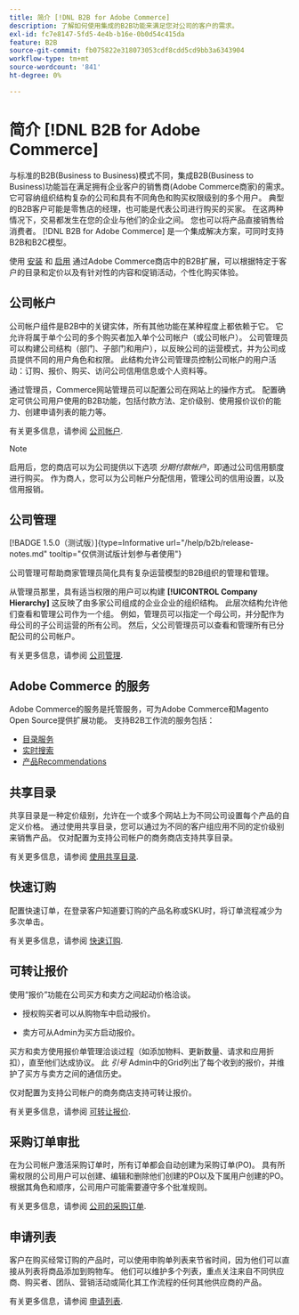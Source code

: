 ```yaml
---
title: 简介 [!DNL B2B for Adobe Commerce]
description: 了解如何使用集成的B2B功能来满足您对公司的客户的需求。
exl-id: fc7e8147-5fd5-4e4b-b16e-0b0d54c415da
feature: B2B
source-git-commit: fb075822e318073053cdf8cdd5cd9bb3a6343904
workflow-type: tm+mt
source-wordcount: '841'
ht-degree: 0%

---
```


# 简介 [!DNL B2B for Adobe Commerce]

与标准的B2B(Business to Business)模式不同，集成B2B(Business to Business)功能旨在满足拥有企业客户的销售商(Adobe Commerce商家)的需求。 它可容纳组织结构复杂的公司和具有不同角色和购买权限级别的多个用户。 典型的B2B客户可能是零售店的经理，也可能是代表公司进行购买的买家。 在这两种情况下，交易都发生在您的企业与他们的企业之间。 您也可以将产品直接销售给消费者。 [!DNL B2B for Adobe Commerce] 是一个集成解决方案，可同时支持B2B和B2C模型。

使用 [安装](install.md) 和 [启用](enable-basic-features.md) 通过Adobe Commerce商店中的B2B扩展，可以根据特定于客户的目录和定价以及有针对性的内容和促销活动，个性化购买体验。

## 公司帐户

公司帐户组件是B2B中的关键实体，所有其他功能在某种程度上都依赖于它。 它允许将属于单个公司的多个购买者加入单个公司帐户（或公司帐户）。 公司管理员可以构建公司结构（部门、子部门和用户），以反映公司的运营模式，并为公司成员提供不同的用户角色和权限。 此结构允许公司管理员控制公司帐户的用户活动：订购、报价、购买、访问公司信用信息或个人资料等。

通过管理员，Commerce网站管理员可以配置公司在网站上的操作方式。 配置确定可供公司用户使用的B2B功能，包括付款方法、定价级别、使用报价议价的能力、创建申请列表的能力等。

有关更多信息，请参阅 [公司帐户](account-companies.md).

>[!NOTE]
>
>启用后，您的商店可以为公司提供以下选项 _分期付款帐户_，即通过公司信用额度进行购买。 作为商人，您可以为公司帐户分配信用，管理公司的信用设置，以及信用报销。

## 公司管理

[!BADGE 1.5.0（测试版）]{type=Informative url="/help/b2b/release-notes.md" tooltip="仅供测试版计划参与者使用"}

公司管理可帮助商家管理员简化具有复杂运营模型的B2B组织的管理和管理。

从管理员那里，具有适当权限的用户可以构建 **[!UICONTROL Company Hierarchy]** 这反映了由多家公司组成的企业企业的组织结构。 此层次结构允许他们查看和管理公司作为一个组。 例如，管理员可以指定一个母公司，并分配作为母公司的子公司运营的所有公司。 然后，父公司管理员可以查看和管理所有已分配公司的公司帐户。

有关更多信息，请参阅 [公司管理](manage-companies.md).

## Adobe Commerce 的服务

Adobe Commerce的服务是托管服务，可为Adobe Commerce和Magento Open Source提供扩展功能。 支持B2B工作流的服务包括：

* [目录服务](https://experienceleague.adobe.com/docs/commerce-merchant-services/catalog-service/guide-overview.html)
* [实时搜索](https://experienceleague.adobe.com/docs/commerce-merchant-services/live-search/guide-overview.html)
* [产品Recommendations](https://experienceleague.adobe.com/docs/commerce-merchant-services/product-recommendations/guide-overview.html)

## 共享目录

共享目录是一种定价级别，允许在一个或多个网站上为不同公司设置每个产品的自定义价格。 通过使用共享目录，您可以通过为不同的客户组应用不同的定价级别来销售产品。 仅对配置为支持公司帐户的商务商店支持共享目录。

有关更多信息，请参阅 [使用共享目录](catalog-shared.md).

## 快速订购

配置快速订单，在登录客户知道要订购的产品名称或SKU时，将订单流程减少为多次单击。

有关更多信息，请参阅 [快速订购](quick-order.md).

## 可转让报价

使用“报价”功能在公司买方和卖方之间起动价格洽谈。

* 授权购买者可以从购物车中启动报价。

* 卖方可从Admin为买方启动报价。

买方和卖方使用报价单管理洽谈过程（如添加物料、更新数量、请求和应用折扣），直至他们达成协议。 此 _引号_ Admin中的Grid列出了每个收到的报价，并维护了买方与卖方之间的通信历史。

仅对配置为支持公司帐户的商务商店支持可转让报价。

有关更多信息，请参阅 [可转让报价](quotes.md).

## 采购订单审批

在为公司帐户激活采购订单时，所有订单都会自动创建为采购订单(PO)。 具有所需权限的公司用户可以创建、编辑和删除他们创建的PO以及下属用户创建的PO。 根据其角色和顺序，公司用户可能需要遵守多个批准规则。

有关更多信息，请参阅 [公司的采购订单](purchase-order-flow.md).

## 申请列表

客户在购买经常订购的产品时，可以使用申购单列表来节省时间，因为他们可以直接从列表将商品添加到购物车。 他们可以维护多个列表，重点关注来自不同供应商、购买者、团队、营销活动或简化其工作流程的任何其他供应商的产品。

有关更多信息，请参阅 [申请列表](requisition-lists.md).
